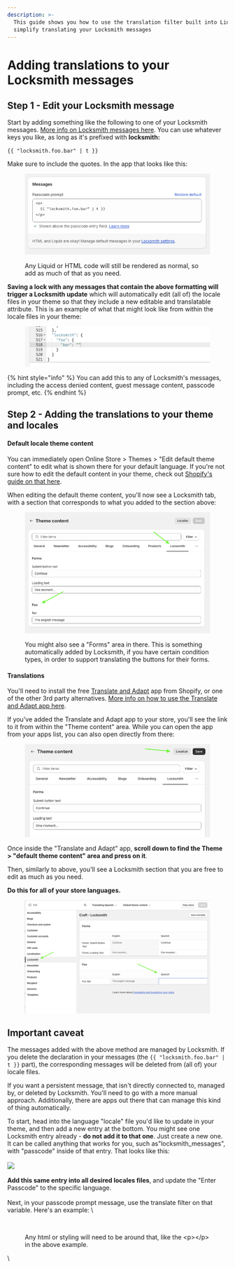 ```yaml
---
description: >-
  This guide shows you how to use the translation filter built into Liquid to
  simplify translating your Locksmith messages
---
```


# Adding translations to your Locksmith messages

## Step 1 - Edit your Locksmith message

Start by adding something like the following to one of your Locksmith messages. [More info on Locksmith messages here](customizing-messages.md). You can use whatever keys you like, as long as it's prefixed with **locksmith:**

```
{{ "locksmith.foo.bar" | t }}
```

Make sure to include the quotes. In the app that looks like this:

<figure><img src="../../.gitbook/assets/Screenshot 2024-03-07 at 16.45.05.png" alt=""><figcaption><p>Any Liquid or HTML code will still be rendered as normal, so add as much of that as you need.</p></figcaption></figure>

**Saving a lock with any messages that contain the above formatting will trigger a Locksmith update** which will automatically edit (all of) the locale files in your theme so that they include a new editable and translatable attribute. This is an example of what that might look like from within the locale files in your theme:

<figure><img src="../../.gitbook/assets/Screenshot 2024-03-06 at 14.57.22.png" alt=""><figcaption></figcaption></figure>

{% hint style="info" %}
You can add this to any of Locksmith's messages, including the access denied content, guest message content, passcode prompt, etc.
{% endhint %}

## Step 2 - Adding the translations to your theme and locales

#### Default locale theme content

You can immediately open Online Store > Themes > "Edit default theme content" to edit what is shown there for your default language. If you're not sure how to edit the default content in your theme, check out [Shopify's guide on that here](https://help.shopify.com/en/manual/online-store/themes/customizing-themes/language/change-wording).

When editing the default theme content, you'll now see a Locksmith tab, with a section that corresponds to what you added to the section above:

<figure><img src="../../.gitbook/assets/Screenshot 2024-03-07 at 16.28.33.png" alt=""><figcaption><p>You might also see a "Forms" area in there. This is something automatically added by Locksmith, if you have certain condition types, in order to support translating the buttons for their forms.</p></figcaption></figure>

#### Translations

You'll need to install the free [Translate and Adapt](https://apps.shopify.com/translate-and-adapt) app from Shopify, or one of the other 3rd party alternatives. [More info on how to use the Translate and Adapt app here](https://help.shopify.com/en/manual/markets/languages/translate-adapt-app).

If you've added the Translate and Adapt app to your store, you'll see the link to it from within the "Theme content" area. While you can open the app from your apps list, you can also open directly from there:

<figure><img src="../../.gitbook/assets/Screenshot 2024-03-07 at 16.25.30 (1).png" alt=""><figcaption></figcaption></figure>

Once inside the "Translate and Adapt" app, **scroll down to find the Theme > "default theme content" area and press on it**.

Then, similarly to above, you'll see a Locksmith section that you are free to edit as much as you need.

**Do this for all of your store languages.**

<figure><img src="../../.gitbook/assets/Screenshot 2024-03-07 at 16.28.18 (2).png" alt=""><figcaption></figcaption></figure>

## Important caveat

The messages added with the above method are managed by Locksmith. If you delete the declaration in your messages (the `{{ "locksmith.foo.bar" | t }}` part), the corresponding messages will be deleted from (all of) your locale files.

If you want a persistent message, that isn't directly connected to, managed by, or deleted by Locksmith. You'll need to go with a more manual approach. Additionally, there are apps out there that can manage this kind of thing automatically.&#x20;

To start, head into the language "locale" file you'd like to update in your theme, and then add a new entry at the bottom. You might see one Locksmith entry already - **do not add it to that one**. Just create a new one. It can be called anything that works for you, such as"locksmith\_messages", with "passcode" inside of that entry. That looks like this: \
\
![](<../../.gitbook/assets/Screenshot 2024-01-22 at 4.33.42 PM.png>)



**Add this same entry into all desired locales files**, and update the "Enter Passcode" to the specific language.\
\
Next, in your passcode prompt message, use the translate filter on that variable. Here's an example: \


<figure><img src="../../.gitbook/assets/Screenshot 2024-01-22 at 4.37.03 PM.png" alt=""><figcaption><p>Any html or styling will need to be around that, like the &#x3C;p>&#x3C;/p> in the above example. </p></figcaption></figure>



\
